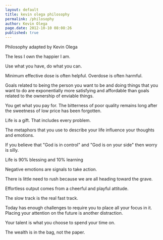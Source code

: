 ```yaml
---
layout: default
title: kevin olega philosophy
permalink: /philosophy
author: Kevin Olega
page.date: 2012-10-10 08:08:26
published: true
---    
```


Philosophy adapted by Kevin Olega

The less I own the happier I am.

Use what you have, do what you can.

Minimum effective dose is often helpful. Overdose is often harmful.

Goals related to being the person you want to be and doing things that you want to do are exponentially more satisfying and affordable than goals related to the ownership of enviable things.

You get what you pay for. The bitterness of poor quality remains long after the sweetness of low price has been forgotten.

Life is a gift. That includes every problem.

The metaphors that you use to describe your life influence your thoughts and emotions.

If you believe that "God is in control" and "God is on your side" then worry is silly.

Life is 90% blessing and 10% learning

Negative emotions are signals to take action.

There is little need to rush because we are all heading toward the grave.

Effortless output comes from a cheerful and playful attitude.

The slow track is the real fast track.

Today has enough challenges to require you to place all your focus in it. Placing your attention on the future is another distraction.

Your talent is what you choose to spend your time on.

The wealth is in the bag, not the paper.
